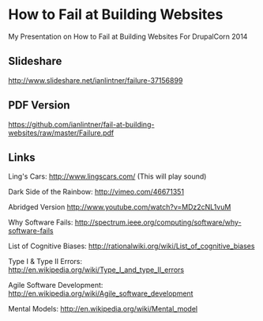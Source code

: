 How to Fail at Building Websites
================================

My Presentation on How to Fail at Building Websites For DrupalCorn 2014

Slideshare
----------
http://www.slideshare.net/ianlintner/failure-37156899

PDF Version
-----------
https://github.com/ianlintner/fail-at-building-websites/raw/master/Failure.pdf

Links
-----
Ling's Cars: http://www.lingscars.com/
(This will play sound)

Dark Side of the Rainbow: http://vimeo.com/46671351

Abridged Version
http://www.youtube.com/watch?v=MDz2cNL1vuM

Why Software Fails:
http://spectrum.ieee.org/computing/software/why-software-fails

List of Cognitive Biases:
http://rationalwiki.org/wiki/List_of_cognitive_biases

Type I & Type II Errors:
http://en.wikipedia.org/wiki/Type_I_and_type_II_errors

Agile Software Development:
http://en.wikipedia.org/wiki/Agile_software_development

Mental Models:
http://en.wikipedia.org/wiki/Mental_model
